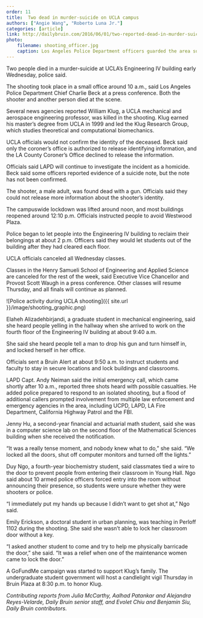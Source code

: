 ```yaml
---
order: 11
title:  Two dead in murder-suicide on UCLA campus
authors: ["Angie Wang", "Roberto Luna Jr."]
categories: [article]
link: http://dailybruin.com/2016/06/01/two-reported-dead-in-murder-suicide-on-ucla-campus/
photo:
    filename: shooting_officer.jpg
    caption: Los Angeles Police Department officers guarded the area surrounding the Engineering IV building following the end of the campuswide lockdown. (Jintak Han / Daily Bruin)
---
```


Two people died in a murder-suicide at UCLA’s Engineering IV building early Wednesday, police said.

The shooting took place in a small office around 10 a.m., said Los Angeles Police Department Chief Charlie Beck at a press conference. Both the shooter and another person died at the scene.

Several news agencies reported William Klug, a UCLA mechanical and aerospace engineering professor, was killed in the shooting. Klug earned his master’s degree from UCLA in 1999 and led the Klug Research Group, which studies theoretical and computational biomechanics.

UCLA officials would not confirm the identity of the deceased. Beck said only the coroner’s office is authorized to release identifying information, and the LA County Coroner’s Office declined to release the information.


Officials said LAPD will continue to investigate the incident as a homicide. Beck said some officers reported evidence of a suicide note, but the note has not been confirmed.

The shooter, a male adult, was found dead with a gun. Officials said they could not release more information about the shooter’s identity.

The campuswide lockdown was lifted around noon, and most buildings reopened around 12:10 p.m. Officials instructed people to avoid Westwood Plaza.

Police began to let people into the Engineering IV building to reclaim their belongings at about 2 p.m. Officers said they would let students out of the building after they had cleared each floor.

UCLA officials canceled all Wednesday classes.

Classes in the Henry Samueli School of Engineering and Applied Science are canceled for the rest of the week, said Executive Vice Chancellor and Provost Scott Waugh in a press conference. Other classes will resume Thursday, and all finals will continue as planned.

![Police activity during UCLA shooting]({{ site.url }}/image/shooting_graphic.png)

Elaheh Alizadehbirjandi, a graduate student in mechanical engineering, said she heard people yelling in the hallway when she arrived to work on the fourth floor of the Engineering IV building at about 9:40 a.m.

She said she heard people tell a man to drop his gun and turn himself in, and locked herself in her office.

Officials sent a Bruin Alert at about 9:50 a.m. to instruct students and faculty to stay in secure locations and lock buildings and classrooms.

LAPD Capt. Andy Neiman said the initial emergency call, which came shortly after 10 a.m., reported three shots heard with possible casualties. He added police prepared to respond to an isolated shooting, but a flood of additional callers prompted involvement from multiple law enforcement and emergency agencies in the area, including UCPD, LAPD, LA Fire Department, California Highway Patrol and the FBI.

Jenny Hu, a second-year financial and actuarial math student, said she was in a computer science lab on the second floor of the Mathematical Sciences building when she received the notification.

“It was a really tense moment, and nobody knew what to do,” she said. “We locked all the doors, shut off computer monitors and turned off the lights.”

Duy Ngo, a fourth-year biochemistry student, said classmates tied a wire to the door to prevent people from entering their classroom in Young Hall. Ngo said about 10 armed police officers forced entry into the room without announcing their presence, so students were unsure whether they were shooters or police.

“I immediately put my hands up because I didn’t want to get shot at,” Ngo said.

Emily Erickson, a doctoral student in urban planning, was teaching in Perloff 1102 during the shooting. She said she wasn’t able to lock her classroom door without a key.

“I asked another student to come and try to help me physically barricade the door,” she said. “It was a relief when one of the maintenance women came to lock the door.”

A GoFundMe campaign was started to support Klug’s family. The undergraduate student government will host a candlelight vigil Thursday in Bruin Plaza at 8:30 p.m. to honor Klug.

*Contributing reports from Julia McCarthy, Aalhad Patankar and Alejandra Reyes-Velarde, Daily Bruin senior staff, and Evolet Chiu and Benjamin Siu, Daily Bruin contributors.*